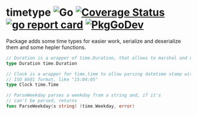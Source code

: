 # timetype ![Go](https://github.com/Semior001/timetype/workflows/Go/badge.svg) [![Coverage Status](https://coveralls.io/repos/github/Semior001/timetype/badge.svg?branch=master)](https://coveralls.io/github/Semior001/timetype?branch=master) [![go report card](https://goreportcard.com/badge/github.com/semior001/timetype)](https://goreportcard.com/report/github.com/semior001/timetype) [![PkgGoDev](https://pkg.go.dev/badge/github.com/Semior001/timetype)](https://pkg.go.dev/github.com/Semior001/timetype)
Package adds some time types for easier work, serialize and deserialize them and some hepler functions.

```go
// Duration is a wrapper of time.Duration, that allows to marshal and unmarshal time in RFC3339 format
type Duration time.Duration
``` 

```go
// Clock is a wrapper for time.time to allow parsing datetime stamp with time only in
// ISO 8601 format, like "15:04:05"
type Clock time.Time
```

```go
// ParseWeekday parses a weekday from a string and, if it's
// can't be parsed, returns
func ParseWeekday(s string) (time.Weekday, error)
```
